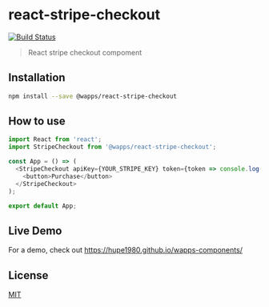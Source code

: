 # react-stripe-checkout

[![Build Status](https://travis-ci.org/hupe1980/wapps-components.svg?branch=master)](https://travis-ci.org/hupe1980/wapps-components)

> React stripe checkout compoment

## Installation

```bash
npm install --save @wapps/react-stripe-checkout
```

## How to use

```js
import React from 'react';
import StripeCheckout from '@wapps/react-stripe-checkout';

const App = () => (
  <StripeCheckout apiKey={YOUR_STRIPE_KEY} token={token => console.log(token)}>
    <button>Purchase</button>
  </StripeCheckout>
);

export default App;
```

## Live Demo

For a demo, check out https://hupe1980.github.io/wapps-components/

## License

[MIT](../../LICENSE)
